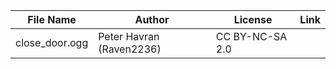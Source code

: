 | File Name        | Author   | License   | Link                            |
|------------------|----------|-----------|---------------------------------|
| close_door.ogg | Peter Havran (Raven2236) | CC BY-NC-SA 2.0 | |